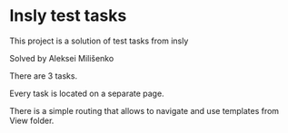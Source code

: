 # Insly test tasks
This project is a solution of test tasks from insly

Solved by Aleksei Milišenko

There are 3 tasks.

Every task is located on a separate page.

There is a simple routing that allows to navigate and use templates from View folder.
